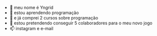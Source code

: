 - 👋 meu nome é Yngrid
- 👀  estou aprendendo programação  
- 🌱  e já comprei 2 cursos sobre programação
- 💞️ estou pretendendo conseguir 5 colaboradores para o meu novo jogo 
- 📫 instagram e e-mail

<!---
ingridjuliaaa/ingridjuliaaa is a ✨ special ✨ repository because its `README.md` (this file) appears on your GitHub profile.
You can click the Preview link to take a look at your changes.
--->
